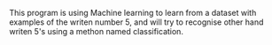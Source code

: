 This program is using Machine learning to learn from a dataset with examples of the writen number 5, and will try to recognise other hand writen 5's using a methon named classification.
